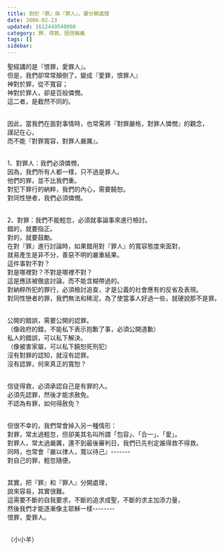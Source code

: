 ```yaml
---
title: 對於『罪』與『罪人』，要分開處理
date: 2006-02-23
updated: 1612449540000
category: 罪、得救、因信稱義
tags: []
sidebar: 
---
```


<p>聖經講的是『恨罪，愛罪人』。<br/>
但是，我們卻常常顛倒了，變成『愛罪，恨罪人』<br/>
神對於罪，從不寬容；<br/>
神對於罪人，卻是百般憐憫。<br/>
這二者，是截然不同的。</p>
<p><br/>
因此，當我們在面對事情時，也常需將『對罪嚴格，對罪人憐憫』的觀念，<br/>
謹記在心，<br/>
而不能『對罪寬容，對罪人嚴厲』。</p>
<p><br/>
1、對罪人：我們必須憐憫，<br/>
因為，我們所有人都一樣，只不過是罪人。<br/>
他們的罪，並不比我們重。<br/>
對犯下罪行的納粹，我們的內心，需要饒恕。<br/>
對同性戀者，我們必須憐憫。</p>
<p><br/>
2、對罪：我們不能輕忽，必須就事論事來進行檢討。<br/>
錯的，就要指正。<br/>
對的，就要鼓勵。<br/>
在對『罪』進行討論時，如果錯用對『罪人』的寬容態度來面對，<br/>
就易產生是非不分，善惡不明的嚴重結果。<br/>
這件事對不對？<br/>
對是哪裡對？不對是哪裡不對？<br/>
這是應該被徹底討論，而不能含糊帶過的。<br/>
對納粹所犯的罪行，必須檢討追查，才是公義的社會應有的反省及表現。<br/>
對同性戀者的罪，我們無法和稀泥，為了使當事人好過一些，就硬說那不是罪。</p>
<p><br/>
公開的錯誤，需要公開的認罪。<br/>
（像政府的錯，不能私下表示抱歉了事，必須公開道歉）<br/>
私人的錯誤，可以私下解決。<br/>
（像被害家屬，可以私下饒恕死刑犯）<br/>
沒有對罪的認知，就沒有認罪。<br/>
沒有認罪，何來真正的寬恕？</p>
<p><br/>
信徒得救，必須承認自己是有罪的人。<br/>
必須先認罪，然後才能求赦免。<br/>
不認為有罪，如何得赦免？</p>
<p><br/>
但很不幸的，我們常會掉入另一種情形：<br/>
對罪，常太過輕忽，但卻美其名叫所謂「包容」、「合一」、「愛」。<br/>
對罪人，常太過嚴厲，還不到最後審判日，我們已先判定誰得救不得救。<br/>
同時，也常會『嚴以律人，寬以待己』-------<br/>
對自己的罪，輕忽隨便。</p>
<p><br/>
其實，把『罪』和『罪人』分開處理，<br/>
說來容易，其實很難。<br/>
這需要不斷的自我要求，不斷的追求成聖，不斷的求主加添力量，<br/>
然後我們才能逐漸像主耶穌一樣--------<br/>
恨罪，愛罪人。</p>
<p><br/>
（小小羊）</p>
